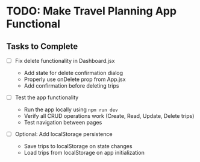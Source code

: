 # TODO: Make Travel Planning App Functional

## Tasks to Complete

- [ ] Fix delete functionality in Dashboard.jsx
  - Add state for delete confirmation dialog
  - Properly use onDelete prop from App.jsx
  - Add confirmation before deleting trips

- [ ] Test the app functionality
  - Run the app locally using `npm run dev`
  - Verify all CRUD operations work (Create, Read, Update, Delete trips)
  - Test navigation between pages

- [ ] Optional: Add localStorage persistence
  - Save trips to localStorage on state changes
  - Load trips from localStorage on app initialization
